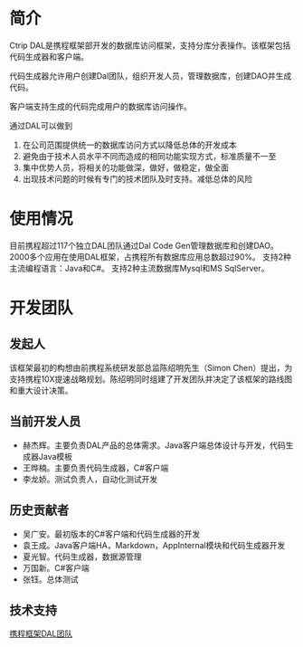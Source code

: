 # 简介
Ctrip DAL是携程框架部开发的数据库访问框架，支持分库分表操作。该框架包括代码生成器和客户端。

代码生成器允许用户创建Dal团队，组织开发人员，管理数据库，创建DAO并生成代码。

客户端支持生成的代码完成用户的数据库访问操作。

通过DAL可以做到

1. 在公司范围提供统一的数据库访问方式以降低总体的开发成本
2. 避免由于技术人员水平不同而造成的相同功能实现方式，标准质量不一至
3. 集中优势人员，将相关的功能做深，做好，做稳定，做全面
4. 出现技术问题的时候有专门的技术团队及时支持。减低总体的风险

# 使用情况
目前携程超过117个独立DAL团队通过Dal Code Gen管理数据库和创建DAO。
2000多个应用在使用DAL框架，占携程所有数据库应用总数超过90%。
支持2种主流编程语言：Java和C#。
支持2种主流数据库Mysql和MS SqlServer。

# 开发团队
## 发起人
该框架最初的构想由前携程系统研发部总监陈绍明先生（Simon Chen）提出，为支持携程10X提速战略规划。陈绍明同时组建了开发团队并决定了该框架的路线图和重大设计决策。
## 当前开发人员
* 赫杰辉。主要负责DAL产品的总体需求。Java客户端总体设计与开发，代码生成器Java模板
* 王晔楠。主要负责代码生成器，C#客户端
* 李龙娇。测试负责人，自动化测试开发

## 历史贡献者
* 吴广安。最初版本的C#客户端和代码生成器的开发
* 袁王成。Java客户端HA，Markdown，AppInternal模块和代码生成器开发
* 夏光智。代码生成器，数据源管理
* 万国新。C#客户端
* 张钰。总体测试

## 技术支持
[携程框架DAL团队](mailto:rdfxdal@Ctrip.com)
